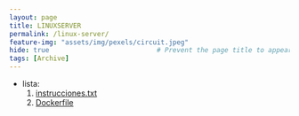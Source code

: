 ```yaml
---
layout: page
title: LINUXSERVER
permalink: /linux-server/
feature-img: "assets/img/pexels/circuit.jpeg"
hide: true                           # Prevent the page title to appear in the navbar
tags: [Archive]
---
```


 - lista:
   1. [instrucciones.txt](https://1drv.ms/t/s!Ao7XU8WS7J16kAUycxlsDg9qOLe0?e=mycxvh)   
   2. [Dockerfile](https://1drv.ms/u/s!Ao7XU8WS7J16kA6qxAUHxQW8vRwo?e=UGDGdj)   